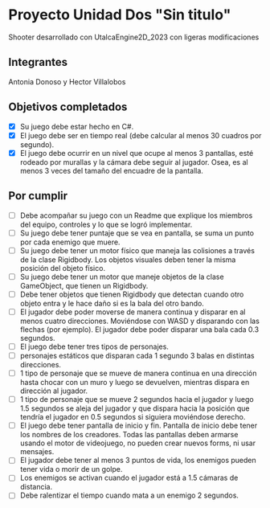 # Proyecto Unidad Dos "Sin titulo"

Shooter desarrollado con UtalcaEngine2D_2023 con ligeras modificaciones

## Integrantes

Antonia Donoso y Hector Villalobos

## Objetivos completados

- [x] Su juego debe estar hecho en C#.
- [x] El juego debe ser en tiempo real (debe calcular al menos 30 cuadros por segundo).
- [x] El juego debe ocurrir en un nivel que ocupe al menos 3 pantallas, esté rodeado por murallas y la cámara debe seguir al jugador. Osea, es al menos 3 veces del tamaño del encuadre de la pantalla.

## Por cumplir

- [ ] Debe acompañar su juego con un Readme que explique los miembros del equipo, controles y lo que se logró implementar.
- [ ] Su juego debe tener puntaje que se vea en pantalla, se suma un punto por cada enemigo que muere.
- [ ] Su juego debe tener un motor físico que maneja las colisiones a través de la clase Rigidbody. Los objetos visuales deben tener la misma posición del objeto físico.
- [ ] Su juego debe tener un motor que maneje objetos de la clase GameObject, que tienen un Rigidbody.
- [ ] Debe tener objetos que tienen Rigidbody que detectan cuando otro objeto entra y le hace daño si es la bala del otro bando.
- [ ] El jugador debe poder moverse de manera continua y disparar en al menos cuatro direcciones. Moviéndose con WASD y disparando con las flechas (por ejemplo). El jugador debe poder disparar una bala cada 0.3 segundos.
- [ ] El juego debe tener tres tipos de personajes.
- [ ] personajes estáticos que disparan cada 1 segundo 3 balas en distintas direcciones.
- [ ] 1 tipo de personaje que se mueve de manera continua en una dirección hasta chocar con un muro y luego se devuelven, mientras dispara en dirección al jugador.
- [ ] 1 tipo de personaje que se mueve 2 segundos hacia el jugador y luego 1.5 segundos se aleja del jugador y que dispara hacia la posición que tendría el jugador en 0.5 segundos si siguiera moviéndose derecho.
- [ ] El juego debe tener pantalla de inicio y fin. Pantalla de inicio debe tener los nombres de los creadores. Todas las pantallas deben armarse usando el motor de videojuego, no pueden crear nuevos forms, ni usar mensajes.
- [ ] El jugador debe tener al menos 3 puntos de vida, los enemigos pueden tener vida o morir de un golpe.
- [ ] Los enemigos se activan cuando el jugador está a 1.5 cámaras de distancia.
- [ ] Debe ralentizar el tiempo cuando mata a un enemigo 2 segundos.
